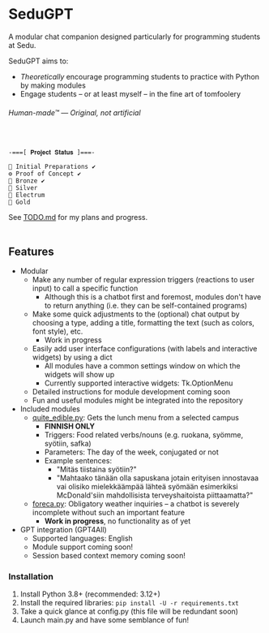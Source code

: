 # SeduGPT
A modular chat companion designed particularly for programming students at Sedu.

SeduGPT aims to: 
- _Theoretically_ encourage programming students to practice with Python by making modules  
- Engage students – or at least myself – in the fine art of tomfoolery

###### Human-made™ — Original, not artificial
</br>

```  
-===[ 𝐏𝐫𝐨𝐣𝐞𝐜𝐭 𝐒𝐭𝐚𝐭𝐮𝐬 ]===-

📝 Initial Preparations ✔️
⚙️ Proof of Concept ✔️
🥉 Bronze ✔️
🥈 Silver  
🏅 Electrum  
🥇 Gold  
```  

See [TODO.md](https://github.com/Jabsu/SeduGPT/blob/main/TODO.md) for my plans and progress.
<br/>
<br/>
## Features
- Modular
    - Make any number of regular expression triggers (reactions to user input) to call a specific function
        - Although this is a chatbot first and foremost, modules don't have to return anything (i.e. they can be self-contained programs)
    - Make some quick adjustments to the (optional) chat output by choosing a type, adding a title, formatting the text (such as colors, font style), etc. 
        - Work in progress
    - Easily add user interface configurations (with labels and interactive widgets) by using a dict
        - All modules have a common settings window on which the widgets will show up
        - Currently supported interactive widgets: Tk.OptionMenu 
    - Detailed instructions for module development coming soon
    - Fun and useful modules might be integrated into the repository
- Included modules
    - [quite_edible.py](): Gets the lunch menu from a selected campus
        - **FINNISH ONLY**
        - Triggers: Food related verbs/nouns (e.g. ruokana, syömme, syötiin, safka)
        - Parameters: The day of the week, conjugated or not
        - Example sentences:
            - "Mitäs tiistaina syötiin?"
            - "Mahtaako tänään olla sapuskana jotain erityisen innostavaa vai olisiko mielekkäämpää lähteä syömään esimerkiksi McDonald'siin mahdollisista terveyshaitoista piittaamatta?"
    - [foreca.py](): Obligatory weather inquiries – a chatbot is severely incomplete without such an important feature
        - **Work in progress**, no functionality as of yet
- GPT integration (GPT4All)
    - Supported languages: English
    - Module support coming soon!
    - Session based context memory coming soon!
    


### Installation  
1. Install Python 3.8+ (recommended: 3.12+)
2. Install the required libraries: `pip install -U -r requirements.txt`
3. Take a quick glance at config.py (this file will be redundant soon)
4. Launch main.py and have some semblance of fun!
